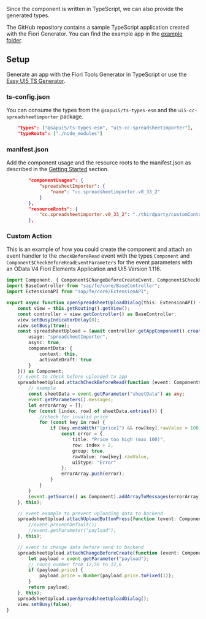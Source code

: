 Since the component is written in TypeScript, we can also provide the generated types. 

The GitHub repository contains a sample TypeScript application created with the Fiori Generator. You can find the example app in the [example folder](https://github.com/spreadsheetimporter/ui5-cc-spreadsheetimporter/tree/main/examples/packages/ordersv4fets).

## Setup

Generate an app with the Fiori Tools Generator in TypeScript or use the [Easy UI5 TS Generator](https://github.com/ui5-community/generator-ui5-ts-app).

### ts-config.json

You can consume the types from the `@sapui5/ts-types-esm` and the `ui5-cc-spreadsheetimporter` package.

```json
    "types": ["@sapui5/ts-types-esm", "ui5-cc-spreadsheetimporter"],
    "typeRoots": ["./node_modules"]
```

### manifest.json 

Add the component usage and the resource roots to the manifest.json as described in the [Getting Started](GettingStarted.md) section.

```json
        "componentUsages": {
            "spreadsheetImporter": {
                "name": "cc.spreadsheetimporter.v0_33_2"
            }
        },
        "resourceRoots": {
            "cc.spreadsheetimporter.v0_33_2": "./thirdparty/customControl/spreadsheetImporter/v0_33_2"
        },
```

### Custom Action

This is an example of how you could create the component and attach an event handler to the `checkBeforeRead` event with the types `Component` and `Component$CheckBeforeReadEventParameters` for the event parameters with an OData V4 Fiori Elements Application and UI5 Version 1.116.

```typescript
import Component, { Component$ChangeBeforeCreateEvent, Component$CheckBeforeReadEvent, Component$UploadButtonPressEvent } from "cc/spreadsheetimporter/v0_33_2/Component";
import BaseController from "sap/fe/core/BaseController";
import ExtensionAPI from "sap/fe/core/ExtensionAPI";

export async function openSpreadsheetUploadDialog(this: ExtensionAPI) {
    const view = this.getRouting().getView();
    const controller = view.getController() as BaseController;
    view.setBusyIndicatorDelay(0);
    view.setBusy(true);
    const spreadsheetUpload = (await controller.getAppComponent().createComponent({
        usage: "spreadsheetImporter",
        async: true,
        componentData: {
            context: this,
            activateDraft: true
        }
    })) as Component;
    // event to check before uploaded to app
    spreadsheetUpload.attachCheckBeforeRead(function (event: Component$CheckBeforeReadEvent) {
        // example
        const sheetData = event.getParameter("sheetData") as any;
        event.getParameters().messages;
        let errorArray = [];
        for (const [index, row] of sheetData.entries()) {
            //check for invalid price
            for (const key in row) {
                if (key.endsWith("[price]") && row[key].rawValue > 100) {
                    const error = {
                        title: "Price too high (max 100)",
                        row: index + 2,
                        group: true,
                        rawValue: row[key].rawValue,
                        ui5type: "Error"
                    };
                    errorArray.push(error);
                }
            }
        }
        (event.getSource() as Component).addArrayToMessages(errorArray);
    }, this);

    // event example to prevent uploading data to backend
    spreadsheetUpload.attachUploadButtonPress(function (event: Component$UploadButtonPressEvent) {
        //event.preventDefault();
        //event.getParameter("payload");
    }, this);

    // event to change data before send to backend
    spreadsheetUpload.attachChangeBeforeCreate(function (event: Component$ChangeBeforeCreateEvent) {
        let payload = event.getParameter("payload");
		// round number from 12,56 to 12,6
		if (payload.price) {
			payload.price = Number(payload.price.toFixed(1));
		}
		return payload;
    }, this);
    spreadsheetUpload.openSpreadsheetUploadDialog();
    view.setBusy(false);
}
```